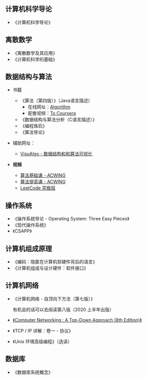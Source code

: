 ## 计算机科学导论

- 《计算机科学导论》

## 离散数学

- 《离散数学及其应用》
- 《计算机科学的基础》

## 数据结构与算法

- 书籍
  - 《算法（第四版）》（Java语言描述）
    - 在线网址：[Algorithm](https://algs4.cs.princeton.edu/home/)
    - 配套视频：[To Coursera](https://www.coursera.org/learn/algorithms-part1)
  - 《数据结构与算法分析（C语言描述）》
  - 《编程珠玑》
  - 《算法导论》

- 辅助网址：
  - [VisuAlgo - 数据结构和和算法可视化](https://visualgo.net/zh)
- **视频**
  - [算法基础课 - ACWING](https://jgsueducn-my.sharepoint.com/:f:/g/personal/1809103029_jgsu_edu_cn/ErNEtiO7qXBLrJ7ui3d1SMUBwRaMe0yfHL3pS4fLTdnV_Q?e=S26Y4m)
  - [算法提高课 - ACWING](https://jgsueducn-my.sharepoint.com/:f:/g/personal/1809103029_jgsu_edu_cn/EtPPa6vnd2FNhdKegZhEEKcBVoQ5vQ_tI4Q_v5b3iPjCIA?e=QfrE1E)
  - [LeetCode 究极班](https://jgsueducn-my.sharepoint.com/:f:/g/personal/1809103029_jgsu_edu_cn/Er8zQ4M0xDpIgLLv5wi_f9cBsTjtF8c_KFT7LSSNxraeSQ?e=5839Zx)

## 操作系统

- 《操作系统导论 - Operating System: Three Easy Pieces》
- 《现代操作系统》
- 《CSAPP》

## 计算机组成原理

- 《编码：隐匿在计算机软硬件背后的语言》
- 《计算机组成与设计硬件：软件接口》

## 计算机网络

- 《计算机网络 - 自顶向下方法（第七版）》

  有机会的话可以去阅读第八版（2020 上半年出版）

- [《Computer Networking : A Top-Down Approach (8th Edition)》](https://gaia.cs.umass.edu/kurose_ross/index.html)
- 《TCP / IP 详解：卷一 - 协议》
- 《Unix 环境高级编程》（选读）

## 数据库

- 《数据库系统概念》

